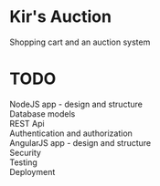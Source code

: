 Kir's Auction
===========

Shopping cart and an auction system

TODO
===========
NodeJS app - design and structure <br/>
Database models <br/>
REST Api <br/>
Authentication and authorization <br/>
AngularJS app - design and structure <br/>
Security <br/>
Testing <br/>
Deployment <br/>
